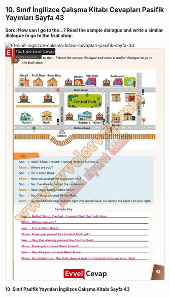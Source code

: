 ## 10. Sınıf İngilizce Çalışma Kitabı Cevapları Pasifik Yayınları Sayfa 43

**Soru: How can I go to the…? Read the sample dialogue and write a similar dialogue to go to the fruit shop.**

![10-sinif-ingilizce-calisma-kitabi-cevaplari-pasifik-sayfa-43]()![10-sinif-ingilizce-calisma-kitabi-cevaplari-pasifik-sayfa-43](./image1.webp)

**10. Sınıf Pasifik Yayınları İngilizce Çalışma Kitabı Sayfa 43**